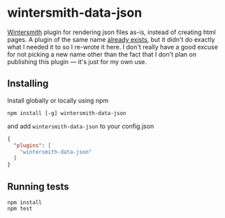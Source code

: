 wintersmith-data-json
=====================

[Wintersmith](https://github.com/jnordberg/wintersmith) plugin for rendering json files as-is, instead of creating html pages.
A plugin of the same name [already exists](https://www.npmjs.org/package/wintersmith-data-json), but it didn't do exactly what I needed it to so I re-wrote it here.
I don't really have a good excuse for not picking a new name other than the fact that I don't plan on publishing this plugin &mdash; it's just for my own use.

## Installing

Install globally or locally using npm

```
npm install [-g] wintersmith-data-json
```

and add `wintersmith-data-json` to your config.json

```json
{
  "plugins": [
    "wintersmith-data-json"
  ]
}
```

## Running tests

```
npm install
npm test
```
